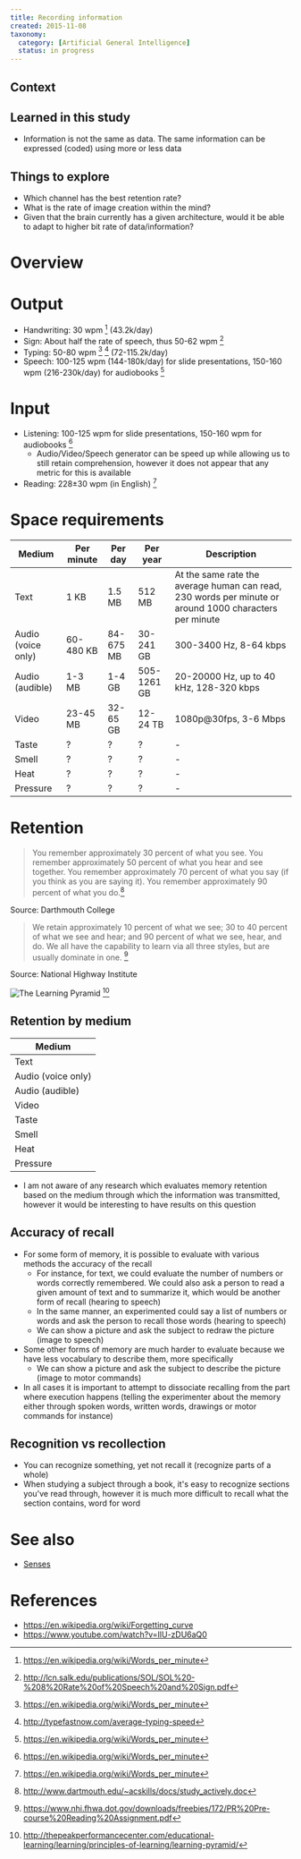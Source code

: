 ```yaml
---
title: Recording information
created: 2015-11-08
taxonomy:
  category: [Artificial General Intelligence]
  status: in progress
---
```


## Context

## Learned in this study
* Information is not the same as data. The same information can be expressed (coded) using more or less data

## Things to explore
* Which channel has the best retention rate?
* What is the rate of image creation within the mind?
* Given that the brain currently has a given architecture, would it be able to adapt to higher bit rate of data/information?

# Overview

# Output
* Handwriting: 30 wpm [^5] (43.2k/day)
* Sign: About half the rate of speech, thus 50-62 wpm [^6]
* Typing: 50-80 wpm [^5] [^4] (72-115.2k/day)
* Speech: 100-125 wpm (144-180k/day) for slide presentations, 150-160 wpm (216-230k/day) for audiobooks [^5]

# Input
* Listening: 100-125 wpm for slide presentations, 150-160 wpm for audiobooks [^5]
	* Audio/Video/Speech generator can be speed up while allowing us to still retain comprehension, however it does not appear that any metric for this is available
* Reading: 228±30 wpm (in English) [^5]

# Space requirements
| Medium | Per minute | Per day | Per year | Description |
|--------|------------|---------|----------|-------------|
| Text | 1 KB | 1.5 MB | 512 MB | At the same rate the average human can read, 230 words per minute or around 1000 characters per minute |
| Audio (voice only) | 60-480 KB | 84-675 MB | 30-241 GB | 300-3400 Hz, 8-64 kbps |
| Audio (audible) | 1-3 MB | 1-4 GB | 505-1261 GB | 20-20000 Hz, up to 40 kHz, 128-320 kbps  |
| Video | 23-45 MB | 32-65 GB | 12-24 TB | 1080p@30fps, 3-6 Mbps |
| Taste | ? | ? | ? | - |
| Smell | ? | ? | ? | - |
| Heat | ? | ? | ? | - |
| Pressure | ? | ? | ? | - |

# Retention
> You remember approximately 30 percent of what you see.
> You remember approximately 50 percent of what you hear and see together.
> You remember approximately 70 percent of what you say (if you think as you are saying it).
> You remember approximately 90 percent of what you do.[^1]

Source: Darthmouth College

> We retain approximately 10 percent of what we see;
> 30 to 40 percent of what we see and hear;
> and 90 percent of what we see, hear, and do.
> We all have the capability to learn via all three styles, but are usually dominate in one. [^2]

Source: National Highway Institute

![The Learning Pyramid](assets/images/Learning-Pyramid.jpg) [^3]

## Retention by medium
| Medium |
|--------|
| Text |
| Audio (voice only) |
| Audio (audible) |
| Video |
| Taste |
| Smell |
| Heat |
| Pressure |

* I am not aware of any research which evaluates memory retention based on the medium through which the information was transmitted, however it would be interesting to have results on this question

## Accuracy of recall
* For some form of memory, it is possible to evaluate with various methods the accuracy of the recall
	* For instance, for text, we could evaluate the number of numbers or words correctly remembered. We could also ask a person to read a given amount of text and to summarize it, which would be another form of recall (hearing to speech)
	* In the same manner, an experimented could say a list of numbers or words and ask the person to recall those words (hearing to speech)
	* We can show a picture and ask the subject to redraw the picture (image to speech)
* Some other forms of memory are much harder to evaluate because we have less vocabulary to describe them, more specifically
	* We can show a picture and ask the subject to describe the picture (image to motor commands)
* In all cases it is important to attempt to dissociate recalling from the part where execution happens (telling the experimenter about the memory either through spoken words, written words, drawings or motor commands for instance)

## Recognition vs recollection
* You can recognize something, yet not recall it (recognize parts of a whole)
* When studying a subject through a book, it's easy to recognize sections you've read through, however it is much more difficult to recall what the section contains, word for word

# See also
* [Senses](../senses)

# References
[^1]: http://www.dartmouth.edu/~acskills/docs/study_actively.doc
[^2]: https://www.nhi.fhwa.dot.gov/downloads/freebies/172/PR%20Pre-course%20Reading%20Assignment.pdf
[^3]: http://thepeakperformancecenter.com/educational-learning/learning/principles-of-learning/learning-pyramid/
[^4]: http://typefastnow.com/average-typing-speed
[^5]: https://en.wikipedia.org/wiki/Words_per_minute
[^6]: http://lcn.salk.edu/publications/SOL/SOL%20-%208%20Rate%20of%20Speech%20and%20Sign.pdf

* https://en.wikipedia.org/wiki/Forgetting_curve
* https://www.youtube.com/watch?v=IlU-zDU6aQ0

